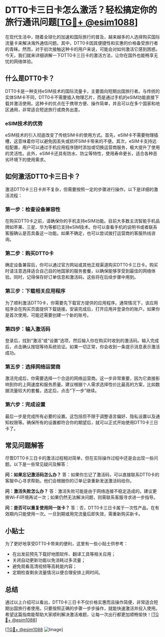 # DTT0卡三日卡怎么激活？轻松搞定你的旅行通讯问题[[TG💪+ @esim1088](https://t.me/s/esim1088)]

在现代生活中，随着全球化的加速和国际旅行的普及，越来越多的人选择购买国际流量卡来解决海外通信问题。其中，DTT0卡因其便捷性和实惠的价格备受旅行者的青睐。然而，对于初次接触这种卡的用户来说，可能会对如何激活它感到困惑。今天，我们就来详细讲解一下DTT0卡三日卡的激活方法，让你在国外也能畅享无忧的网络体验。

## 什么是DTT0卡？

DTT0卡是一种支持eSIM技术的国际流量卡，主要面向短期出国旅行者。与传统的实体SIM卡不同，DTT0卡不需要插入物理芯片，而是通过手机的eSIM功能直接下载并激活使用。这种卡的优点在于携带方便、操作简单，并且可以在多个国家和地区通用，非常适合短途旅行或商务出差。

### eSIM技术的优势

eSIM技术的引入彻底改变了传统SIM卡的使用方式。首先，eSIM卡不需要物理插槽，这意味着你可以避免因丢失或损坏SIM卡带来的不便。其次，eSIM卡支持远程配置，用户可以通过手机应用程序随时添加或切换运营商服务，极大提升了使用的灵活性。此外，eSIM卡还具有防水、防尘等特性，使用寿命更长，适合各种恶劣环境下的使用需求。

## 如何激活DTT0卡三日卡？

激活DTT0卡三日卡并不复杂，但需要按照一定的步骤进行操作。以下是详细的激活流程：

### 第一步：检查设备兼容性

在购买DTT0卡之前，请确保你的手机支持eSIM功能。目前大多数主流智能手机品牌如苹果、三星、华为等都已支持eSIM技术。你可以查看手机的说明书或者联系客服确认是否具备这一功能。如果不确定，也可以尝试拨打运营商的客服热线咨询。

### 第二步：购买DTT0卡

确定设备兼容后，你可以通过官方网站或其他正规渠道购买DTT0卡三日卡。购买时请注意选择适合自己目的地国家的服务套餐，以确保能够享受到最佳的网络体验。同时，记得保存好订单信息和激活码，这些将在后续步骤中用到。

### 第三步：下载相关应用程序

为了顺利激活DTT0卡，你需要先下载官方提供的应用程序。通常情况下，该应用程序会在购买页面提供下载链接。安装完成后，打开应用并登录你的账户。如果你是首次使用，可能还需要创建一个新的账号。

### 第四步：输入激活码

登录后，找到“激活”或“设置”选项，然后输入你在购买时收到的激活码。输入完成后，点击确认按钮等待系统验证。如果一切正常，你会收到一条提示消息表示激活成功。

### 第五步：选择网络运营商

激活完成后，你需要选择一个合适的网络运营商。这一步非常重要，因为它直接影响到你的上网速度和服务质量。建议根据个人需求选择性价比最高的方案，比如数据流量较大的套餐。选定后，点击“下一步”继续。

### 第六步：完成设置

最后一步是完成所有必要的设置。这包括但不限于调整语言偏好、隐私设置以及通知权限等。确保所有的设置都符合你的期望后，就可以正式开始使用DTT0卡三日卡了。

## 常见问题解答

尽管DTT0卡三日卡的激活过程相对简单，但在实际操作过程中还是会出现一些问题。以下是一些常见疑问及解答：

**问：如果忘记激活码怎么办？**
答：如果你忘记了激活码，可以直接联系DTT0卡的客服中心寻求帮助。他们会根据你的订单记录重新发送激活码给你。

**问：激活失败怎么办？**
答：激活失败可能是由于网络连接不稳定造成的。建议更换Wi-Fi环境再试一次；如果仍然无法解决问题，则需联系客服寻求进一步指导。

**问：是否可以重复使用同一张卡？**
答：否，DTT0卡三日卡属于一次性产品，在有效期内只能使用一次。一旦到期或用完流量后即失效，需重新购买新卡。

## 小贴士

为了更好地享受DTT0卡带来的便利，这里有一些小贴士供参考：

- 在出发前预先下载好地图软件、翻译工具等相关应用；
- 关闭自动更新功能以免消耗过多流量；
- 避免观看高清视频等高耗能内容；
- 定期检查剩余流量情况以便合理安排上网时间。

## 总结

通过以上介绍可以看出，DTT0卡三日卡不仅价格实惠而且操作简便，非常适合短期出国旅行者使用。只要按照正确的步骤一步步操作，就能快速激活并投入使用。希望这篇指南能帮助大家顺利解决激活难题，让每一次出行都更加顺畅愉快！[[TG💪+ @esim1088](https://t.me/s/esim1088)]

[[TG💪+ @esim1088](https://t.me/s/esim1088) ![Image](https://i.postimg.cc/4NQfJmqS/Snipaste-2025-05-13-00-14-12.png)]